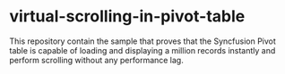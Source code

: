 # virtual-scrolling-in-pivot-table
This repository contain the sample that proves that the Syncfusion Pivot table is capable of loading and displaying a million records instantly and perform scrolling without any performance lag.
